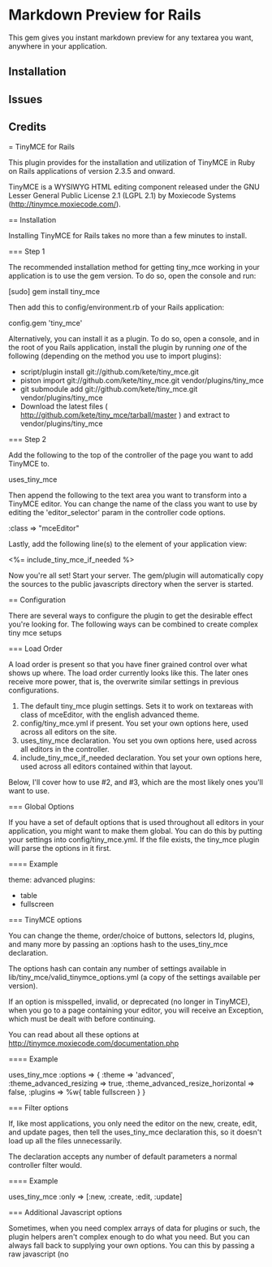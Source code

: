 # Markdown Preview for Rails

This gem gives you instant markdown preview for any textarea you want, anywhere in your application.

## Installation

## Issues

## Credits



= TinyMCE for Rails

This plugin provides for the installation and utilization of TinyMCE in Ruby on Rails applications of version 2.3.5 and onward.

TinyMCE is a WYSIWYG HTML editing component released under the GNU Lesser General Public License 2.1 (LGPL 2.1) by Moxiecode Systems (http://tinymce.moxiecode.com/).


== Installation

Installing TinyMCE for Rails takes no more than a few minutes to install.

=== Step 1

The recommended installation method for getting tiny_mce working in your application is to use the gem version. To do so, open the console and run:

  [sudo] gem install tiny_mce

Then add this to config/environment.rb of your Rails application:

  config.gem 'tiny_mce'

Alternatively, you can install it as a plugin. To do so, open a console, and in the root of you Rails application, install the plugin by running *one* of the following (depending on the method you use to import plugins):

* script/plugin install git://github.com/kete/tiny_mce.git
* piston import git://github.com/kete/tiny_mce.git vendor/plugins/tiny_mce
* git submodule add git://github.com/kete/tiny_mce.git vendor/plugins/tiny_mce
* Download the latest files ( http://github.com/kete/tiny_mce/tarball/master ) and extract to vendor/plugins/tiny_mce

=== Step 2

Add the following to the top of the controller of the page you want to add TinyMCE to.

  uses_tiny_mce

Then append the following to the text area you want to transform into a TinyMCE editor. You can change the name of the class you want to use by editing the 'editor_selector' param in the controller code options.

  :class => "mceEditor"

Lastly, add the following line(s) to the <head> element of your application view:

  <%= include_tiny_mce_if_needed %>

Now you're all set! Start your server. The gem/plugin will automatically copy the sources to the public javascripts directory when the server is started.


== Configuration

There are several ways to configure the plugin to get the desirable effect you're looking for. The following ways can be combined to create complex tiny mce setups

=== Load Order

A load order is present so that you have finer grained control over what shows up where. The load order currently looks like this. The later ones receive more power, that is, the overwrite similar settings in previous configurations.

1. The default tiny_mce plugin settings. Sets it to work on textareas with class of mceEditor, with the english advanced theme.
2. config/tiny_mce.yml if present. You set your own options here, used across all editors on the site.
3. uses_tiny_mce declaration. You set you own options here, used across all editors in the controller.
4. include_tiny_mce_if_needed declaration. You set your own options here, used across all editors contained within that layout.

Below, I'll cover how to use #2, and #3, which are the most likely ones you'll want to use.

=== Global Options

If you have a set of default options that is used throughout all editors in your application, you might want to make them global. You can do this by putting your settings into config/tiny_mce.yml. If the file exists, the tiny_mce plugin will parse the options in it first.

==== Example

  theme: advanced
  plugins:
  - table
  - fullscreen

=== TinyMCE options

You can change the theme, order/choice of buttons, selectors Id, plugins, and many more by passing an :options hash to the uses_tiny_mce declaration.

The options hash can contain any number of settings available in lib/tiny_mce/valid_tinymce_options.yml  (a copy of the settings available per version).

If an option is misspelled, invalid, or deprecated (no longer in TinyMCE), when you go to a page containing your editor, you will receive an Exception, which must be dealt with before continuing.

You can read about all these options at http://tinymce.moxiecode.com/documentation.php

==== Example

  uses_tiny_mce :options => {
                              :theme => 'advanced',
                              :theme_advanced_resizing => true,
                              :theme_advanced_resize_horizontal => false,
                              :plugins => %w{ table fullscreen }
                            }

=== Filter options

If, like most applications, you only need the editor on the new, create, edit, and update pages, then tell the uses_tiny_mce declaration this, so it doesn't load up all the files unnecessarily.

The declaration accepts any number of default parameters a normal controller filter would.

==== Example

  uses_tiny_mce :only => [:new, :create, :edit, :update]


=== Additional Javascript options

Sometimes, when you need complex arrays of data for plugins or such, the plugin helpers aren't complex enough to do what you need. But you can always fall back to supplying your own options. You can this by passing a raw javascript (no <script> tags) to the uses_tiny_mce declaration. Consider the following example for the template plugin.

  uses_tiny_mce :raw_options => "template_templates : [ {
                                                          title : 'Editor Details',
                                                          src : 'editor_details.htm',
                                                          description : 'Adds Editors Name and Staff ID'
                                                      } ]"


== Methods

TinyMCE has a range of convenience methods for loading TinyMCE. Besides the uses_tiny_mce shown above, they include:

  using_tiny_mce?
      Check whether the uses_tiny_mce declaration has been made in the current controller

  raw_tiny_mce_init
      Creates a string of javascript formed from the options declared to uses_tiny_mce (is not wrapped in a JS tag though, use tiny_mce_init for that)

  tiny_mce_init
      Creates a javascript tag formed from the options declared to uses_tiny_mce (executes whether uses_tiny_mce was declared or not)
  tiny_mce_init_if_needed
      Creates a javascript tag formed from the options declared to uses_tiny_mce (executes only when uses_tiny_mce has been declared)

  include_tiny_mce_js
      Includes the TinyMCE core javascript file, must be declared before tiny_mce_init (executes whether uses_tiny_mce was declared or not)
  include_tiny_mce_js_if_needed
      Includes the TinyMCE core javascript file, must be declared before tiny_mce_init (executes only when uses_tiny_mce has been declared)

  include_tiny_mce_if_needed
      Includes the TinyMCE core javascript file, and creates a string of javascript formed from the options declared to uses_tiny_mce (executes only when uses_tiny_mce has been declared)


== Spellchecking

See SPELLCHECKING_PLUGIN.rdoc . Note: Spell checking is not tested o regularly maintained. Use with caution.

http://github.com/kete/tiny_mce/tree/master/SPELLCHECKING_PLUGIN.rdoc


== Testing

The plugin comes with a test suite that can be run once the plugin is installed in an application.

Change into the plugins directory and run 'rake' to start them.

Note: The tests require Rails 2.2 or higher, and are currently tested on Rails 2.3 (so problems in older versions may arise - please see "Reporting an Issue" if they do)


== Reporting an Issue

If you have a problem, please report it on the tiny_mce plugin ticket tracker (on Ligthouseapp)

http://kete.lighthouseapp.com/projects/14744-tiny_mce/tickets

Be sure to include Rails version, plugin version, and when possible, a sample application that can reproduce the problem. Upload it to one of the various file hosting sites and link to it in the ticket. Don't include vendored rails or the tiny_mce plugin in the archive (if I know the versions, I'll add these myself).


== Contributing

If you've added something, why not share it. Fork the repository (http://github.com/kete/tiny_mce), make the changes and send a pull request to the maintainers.

Changes with tests, and full documentation are preferred.


= Credits

This plugin was created by Blake Watters <blake@near-time.com>

This plugin is currently maintained by Kieran Pilkington <kieran@katipo.co.nz>

Bundled TinyMCE version: 3.3.6
